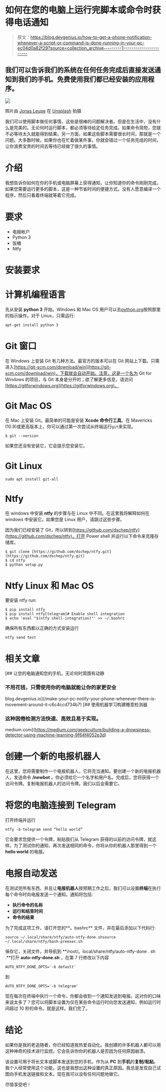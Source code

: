 # 如何在您的电脑上运行完脚本或命令时获得电话通知

> 原文：<https://blog.devgenius.io/how-to-get-a-phone-notification-whenever-a-script-or-command-is-done-running-in-your-pc-ec04d0a82f29?source=collection_archive---------1----------------------->

## 我们可以告诉我们的系统在任何任务完成后直接发送通知到我们的手机。免费使用我们都已经安装的应用程序。

![](img/e9bc7f417712387a744e6e182451932a.png)

照片由 [Jonas Leupe](https://unsplash.com/@jonasleupe?utm_source=medium&utm_medium=referral) 在 [Unsplash](https://unsplash.com?utm_source=medium&utm_medium=referral) 拍摄

我们可以使用脚本做任何事情，这些是很棒的问题解决者。但是在生活中，没有什么是完美的。无论何时运行脚本，都必须等待给定任务完成。如果命令简短，您就不必等待太久就能得到结果。另一方面，如果这些脚本需要很长时间，那就是一个问题。大多数时候，如果你也在忙着做某件事，你就会错过一个任务完成的时间，让你浪费宝贵的时间去等待已经做了很久的事情。

# 介绍

我想告诉你如何在你的手机或电脑屏幕上获得通知，让你知道你的命令刚刚完成。如果您需要运行更多的脚本，这是一种节省时间的便捷方式。没有人愿意编译一个程序，然后只看着终端就等着它完成。

# 要求

*   电报帐户
*   Python 3
*   饭桶
*   Ntfy

# 安装要求

# 计算机编程语言

先从安装 **python 3** 开始。Windows 和 Mac OS 用户可以去[python.org](https://www.python.org/)按照那里的指示操作。对于 Linux，只需运行:

```
apt-get install python 3
```

# Git 窗口

在 Windows 上安装 Git 有几种方法。最官方的版本可以在 Git 网站上下载。只需进入[https://git-scm.com/download/win](https://git-scm.com/download/win)，下载就会自动开始。注意，这是一个名为 Git for Windows 的项目，与 Git 本身是分开的；欲了解更多信息，请访问[https://gitforwindows.org](https://gitforwindows.org)。

# Git Mac OS

在 Mac 上安装 Git。最简单的可能是安装 **Xcode 命令行工具**。在 Mavericks (10.9)或更高版本上，你可以通过第一次尝试从终端运行`git`来实现。

```
$ git --version
```

如果您还没有安装它，它会提示您安装它。

# Git Linux

```
sudo apt install git-all
```

# Ntfy

在 windows 中安装 **ntfy** 的步骤与在 Linux 中不同。在这里我将解释如何在 windows 中安装它。如果您是 Linux 用户，请跳过这些步骤。

因为我们已经安装了 Git，所以转到[https://github.com/dschep/ntfy](https://github.com/dschep/ntfy)，打开 Power shell 并运行以下命令来克隆存储库。

```
$ git clone [https://github.com/dschep/ntfy.git](https://github.com/dschep/ntfy.git)
$ cd ntfy
$ python setup.py
```

# Ntfy Linux 和 Mac OS

要安装 ntfy run:

```
$ pip install ntfy
$ pip install ntfy[telegram]# Enable shell integration
$ echo 'eval "$(ntfy shell-integration)"' >> ~/.bashrc
```

确保所有东西都以正确的方式安装运行

```
ntfy send test
```

# 相关文章

[](/make-your-pc-notify-your-phone-whenever-there-is-movement-around-it-c6c4ccd734b7) [## 让您的电脑通知您的手机，无论何时周围有动静

### 不用花钱，只需使用你的电脑就能让你的家更安全

blog.devgenius.io](/make-your-pc-notify-your-phone-whenever-there-is-movement-around-it-c6c4ccd734b7) [](https://medium.com/geekculture/building-a-drowsiness-detector-using-machine-learning-9f64f4052e3d) [## 使用机器学习构建睡意检测器

### 这种困倦检测方法快速、高效且易于实现。

medium.com](https://medium.com/geekculture/building-a-drowsiness-detector-using-machine-learning-9f64f4052e3d) 

# 创建一个新的电报机器人

在这里，您将需要制作一个电报机器人，它将充当通知。要创建一个新的电报机器人，发送命令 **/newbot** 。你必须给它一个名字和用户名。完成后，您将获得一个访问令牌。复制电报机器人的访问令牌。我们以后会需要它。

# 将您的电脑连接到 Telegram

打开终端并运行

```
ntfy -b telegram send “hello world”
```

它会要求您提供一个令牌，粘贴我们从 Telegram 获得的以前的访问令牌，就这样。为了测试你的通知，再次发送相同的命令，你将从你的机器人那里得到一个 **hello world** 的电报。

# 电报自动发送

在测试完所有东西，并且让**电报机器人**按预期工作之后，我们可以设置**终端**在执行每个命令时向电报发送一个通知。通知将包括:

*   **执行命令的名称**
*   **运行和结束时间**
*   **命令的结果**

为了完成这项工作，请打开您的**。bashrc** 文件，并在最后添加以下代码行:

```
source ~/.local/share/ntfy/auto-ntfy-done.shsource ~/.local/share/ntfy/bash-preexec.sh
```

保存它，关闭文件，并导航到 **/root/。local/share/ntfy/auto-ntfy-done . sh .**打开 **auto-ntfy-done.sh** ，在第 7 行修改以下内容

```
AUTO_NTFY_DONE_OPTS='-b default'
```

到

```
AUTO_NTFY_DONE_OPTS='-b telegram'
```

现在每次在终端中执行一个命令，你都会收到一个通知发送到电报。这对你的口味来说太多了？您可以将脚本设置为仅在某些命令运行时向您发送通知，例如运行时间超过 10 秒的命令。就是这样。我们完了。

# 结论

如果你是我的老追随者，你已经知道我热爱自动化。我创建的许多机器人都可以用这种神奇的技术进行监控。它会告诉你你的机器人是否因为任何原因崩溃。

该设置可用于将长文本或脚本发送到您的手机，作为从 **PC** 到**手机**的**复制/粘贴**。我个人经常使用这个功能，这也是我想出这种设置的真正原因。我总是发现自己试图向手机发送链接和文本。现在我可以没有任何问题地做它。

尽情享受吧！